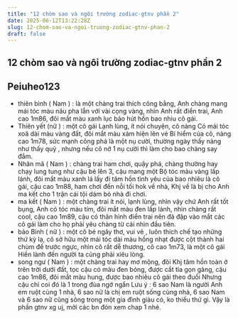 ```yaml
---
title: "12 chòm sao và ngôi trường zodiac-gtnv phần 2"
date: 2025-06-12T13:22:28Z
slug: 12-chom-sao-va-ngoi-truong-zodiac-gtnv-phan-2
draft: false
---
```


## 12 chòm sao và ngôi trường zodiac-gtnv phần 2

## Peiuheo123

- thiên bình ( Nam ) : là một chàng trai thích công bằng, Anh chàng mang mái tóc màu nâu pha lẫn với vài cọng vàng, nhìn Anh rất điển trai, Anh cao 1m86, đôi mắt màu xanh lục bảo hút hồn bao nhiu cô gái.
- Thiên yết (nữ ) : một cô gái Lạnh lùng, ít nói chuyện, cô nàng Có mái tóc xoã dài màu vàng đất, đôi mắt màu xám hiện lên vẻ Bí hiểm của cô, nàng cao 1m78, sức mạnh công phá là một nụ cười, thường ngày thấy nàng như thấy quỷ , nhưng nếu cô nở 1 nụ cười thì làm cho bao chàng say đắm.
- Nhân mã ( Nam ) : chàng trai ham chơi, quậy phá, chàng thường hay chạy lung tung như cậu bé lên 3, cậu mang một Bộ tóc màu vàng lấp lánh, đôi mắt màu xanh lá lấy đi tâm hồn tình yêu của bao nhiêu là cô gái, cậu cao 1m88, ham chơi đến nỗi tối hok về nhà, Khj về là bị cho Anh ma kết cho 1 trận cái tội dám bỏ nhà đi chơi.
- ma kết ( Nam ) : một chàng trai ít nói, lạnh lùng, nhìn vậy chứ Anh rất tốt bụng, Anh có tóc màu tím, đôi mắt màu đen lấp lánh, nhìn chàng rất cool, cậu cao 1m89, cậu có thân hình điển trai nên đã đập vào mắt các cô gái làm cho họ phải yêu chàng từ cái nhìn đầu tiên.
- bảo Bình ( nữ ) : một cô bé ngây thơ, vui vẻ , luôn thích chế tạo những thứ kỳ lạ, cô sở hữu một mái tóc dài màu hồng nhạt được cột thành hai chùm để trước ngực, nhìn cô rất dễ thương, cô cao 1m73, là một cô gái Hiền lành đến người ta cũng phải xiêu lòng.
- song ngư ( Nam ) : một chàng trai hay mơ mộng, đôi Khj tâm hồn toàn ở trên trời dưới đất, tọc cậu có màu đen bóng, được cắt tỉa gọn gàng, cậu cao 1m86, đôi mắt màu hung, được bao nhiêu cô gái theo đuổi Nhưng cậu chỉ coi đó là 1 trong đùa ngớ ngẩn
       Lưu ý : 6 sao Nam là người Anh em ruột cùng 1 nhà, 6 sao nữ là chị em ruột sống cùng nhà, 6 sao Nam và 6 sao nữ cũng sông trong một gia đình giàu có, ko thiếu thứ gì.
    Vậy là phần gtnv xg uj, mời các bn đón xem chap 1 nhé.